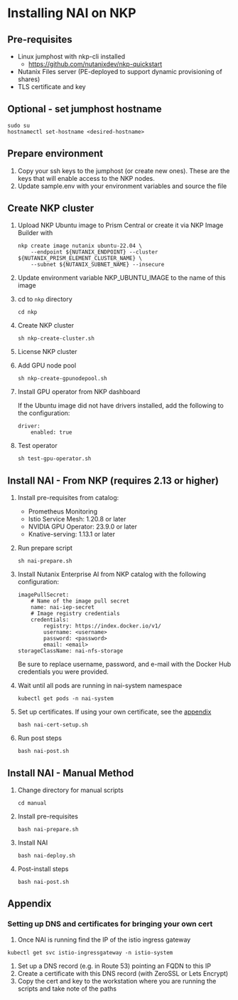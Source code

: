 
# Installing NAI on NKP

## Pre-requisites
- Linux jumphost with nkp-cli installed
  - https://github.com/nutanixdev/nkp-quickstart
- Nutanix Files server (PE-deployed to support dynamic provisioning of shares)
- TLS certificate and key

## Optional - set jumphost hostname
```
sudo su
hostnamectl set-hostname <desired-hostname>
```

## Prepare environment
1. Copy your ssh keys to the jumphost (or create new ones). These are the keys that will enable access to the NKP nodes.
1. Update sample.env with your environment variables and source the file

## Create NKP cluster
1. Upload NKP Ubuntu image to Prism Central or create it via NKP Image Builder with

    ```
    nkp create image nutanix ubuntu-22.04 \
        --endpoint ${NUTANIX_ENDPOINT} --cluster ${NUTANIX_PRISM_ELEMENT_CLUSTER_NAME} \
        --subnet ${NUTANIX_SUBNET_NAME} --insecure
    ```

1. Update environment variable NKP_UBUNTU_IMAGE to the name of this image
1. cd to `nkp` directory
    ```
    cd nkp
    ```
1. Create NKP cluster

    ```
    sh nkp-create-cluster.sh
    ```
1. License NKP cluster
1. Add GPU node pool
    ```
    sh nkp-create-gpunodepool.sh
    ```
1. Install GPU operator from NKP dashboard

    If the Ubuntu image did not have drivers installed, add the following to the configuration:
    ```
    driver:
        enabled: true
    ```

1. Test operator

    ```
    sh test-gpu-operator.sh
    ```
## Install NAI - From NKP (requires 2.13 or higher)
1. Install pre-requisites from catalog:
   * Prometheus Monitoring
   * Istio Service Mesh: 1.20.8 or later
   * NVIDIA GPU Operator: 23.9.0 or later
   * Knative-serving: 1.13.1 or later

1. Run prepare script
    ```
    sh nai-prepare.sh
    ```
1. Install Nutanix Enterprise AI from NKP catalog with the following configuration:
    ```
    imagePullSecret:
        # Name of the image pull secret
        name: nai-iep-secret
        # Image registry credentials
        credentials:
            registry: https://index.docker.io/v1/
            username: <username>
            password: <password>
            email: <email>
    storageClassName: nai-nfs-storage
    ```
    Be sure to replace username, password, and e-mail with the Docker Hub credentials you were provided.

1. Wait until all pods are running in nai-system namespace
    ```
    kubectl get pods -n nai-system

    ```
1. Set up certificates. If using your own certificate, see the [appendix](https://github.com/lauramariel/nai/blob/main/README.md#appendix)
   ```
   bash nai-cert-setup.sh
   ```

1. Run post steps
    ```
    bash nai-post.sh
    ```
## Install NAI - Manual Method
1. Change directory for manual scripts
    ```
    cd manual
    ```

1. Install pre-requisites

    ```
    bash nai-prepare.sh
    ```

1. Install NAI

    ```
    bash nai-deploy.sh
    ```
1. Post-install steps
    ```
    bash nai-post.sh
    ```

## Appendix

### Setting up DNS and certificates for bringing your own cert
1. Once NAI is running find the IP of the istio ingress gateway

```
kubectl get svc istio-ingressgateway -n istio-system
```

1. Set up a DNS record (e.g. in Route 53) pointing an FQDN to this IP
1. Create a certificate with this DNS record (with ZeroSSL or Lets Encrypt)
1. Copy the cert and key to the workstation where you are running the scripts and take note of the paths
